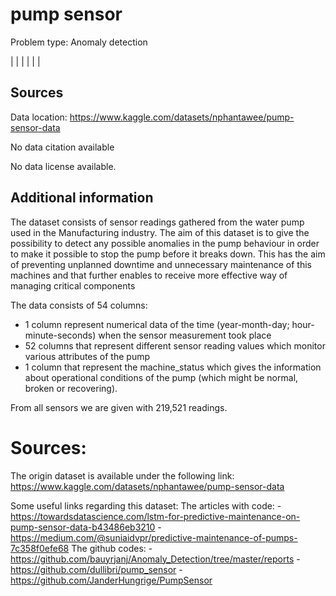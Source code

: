 # pump sensor

Problem type: Anomaly detection

|  |
|  |
|  |
## Sources

Data location: https://www.kaggle.com/datasets/nphantawee/pump-sensor-data

No data citation available

No data license available.

## Additional information
The dataset consists of sensor readings gathered from the water pump used in the Manufacturing industry.
The aim of this dataset is to give the possibility to detect any possible anomalies in the pump behaviour in order to make it possible to stop the pump before it breaks down.  This has the aim of preventing unplanned downtime and unnecessary maintenance of this machines and that further enables to receive more effective way of managing critical components 

The data consists of 54 columns:
-	1 column represent numerical data of the time (year-month-day; hour-minute-seconds) when the sensor measurement took place 
-	52 columns that represent different sensor reading values which monitor various attributes of the pump
-	1 column that represent the machine_status which gives the information about operational conditions of the pump (which might be normal, broken or recovering).

From all sensors we are given with 219,521 readings.

# Sources:

The origin dataset is available under the following link:
https://www.kaggle.com/datasets/nphantawee/pump-sensor-data

Some useful links regarding this dataset:
The articles with code:
	- https://towardsdatascience.com/lstm-for-predictive-maintenance-on-pump-sensor-data-b43486eb3210 
	- https://medium.com/@suniaidvpr/predictive-maintenance-of-pumps-7c358f0efe68
The github codes:
	- https://github.com/bauyrjanj/Anomaly_Detection/tree/master/reports
	- https://github.com/dullibri/pump_sensor
	- https://github.com/JanderHungrige/PumpSensor